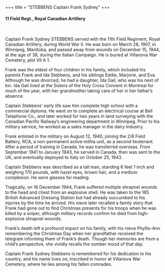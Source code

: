 +++
title = "STEBBENS Captain Frank Sydney"
+++

#### 11 Field Regt., Royal Canadian Artillery
<br>


Captain Frank Sydney STEBBENS served with the 11th Field Regiment, Royal Canadian Artillery, during World War II. 
He was born on March 28, 1907, in Winnipeg, Manitoba, and passed away from wounds on December 15, 1944, at the age of 38, during the Italian Campaign. He is buried at Villanova War Cemetery, plot VII A 1.

Frank was the eldest of four children in his family, which included his parents Frank and Ida Stebbens, and his siblings Eddie, Marjorie, and Eva. Although he was divorced, he had a daughter, Ida Gail, who was his next of kin. Ida Gail lived at the Sisters of the Holy Cross Convent in Montreal for much of the year, with her grandmother taking care of her in her father’s absence.

Captain Stebbens’ early life saw him complete high school with a commercial diploma. He went on to complete an electrical course at Bell Telephone Co., and later worked for two years in land surveying with the Canadian Pacific Railway’s engineering department in Winnipeg. Prior to his military service, he worked as a sales manager in the dairy industry.

Frank enlisted in the military on August 12, 1940, joining the 2/8 Field Battery, RCA, a non-permanent active militia unit, as a second lieutenant. After a period of training in Canada, he was transferred overseas. From September 1941 to January 1943, he served in Canada, then was sent to the UK, and eventually deployed to Italy on October 25, 1943.

Captain Stebbens was described as a tall man, standing 6 feet 1 inch and weighing 170 pounds, with hazel eyes, brown hair, and a medium complexion. He wore glasses for reading.

Tragically, on 16 December 1944, Frank suffered multiple shrapnel wounds to the head and chest from an explosive shell. He was taken to the 165 British Advanced Dressing Station but had already succumbed to his injuries by the time he arrived. His niece later recalled a family story that Frank had gone out to find Christmas presents for his troops when he was killed by a sniper, although military records confirm he died from high-explosive shrapnel wounds.

Frank’s death left a profound impact on his family, with his niece Phyllis-Ann remembering the Christmas Day when her grandfather received the telegram informing them of Frank’s death. Though her memories are from a child’s perspective, she vividly recalls the somber mood of that day.

Captain Frank Sydney Stebbens is remembered for his dedication to his country, and his name lives on, inscribed in honor at Villanova War Cemetery, where he lies among his fallen comrades.
